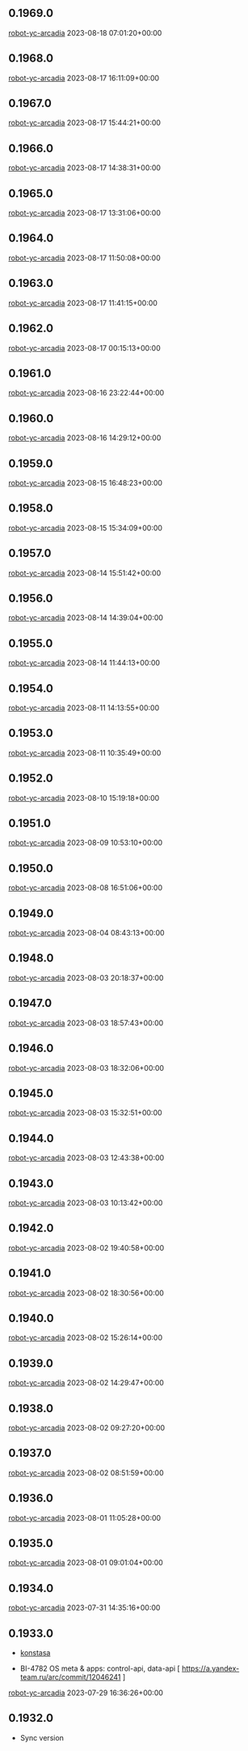 0.1969.0
--------

[robot-yc-arcadia](http://staff/robot-yc-arcadia) 2023-08-18 07:01:20+00:00

0.1968.0
--------

[robot-yc-arcadia](http://staff/robot-yc-arcadia) 2023-08-17 16:11:09+00:00

0.1967.0
--------

[robot-yc-arcadia](http://staff/robot-yc-arcadia) 2023-08-17 15:44:21+00:00

0.1966.0
--------

[robot-yc-arcadia](http://staff/robot-yc-arcadia) 2023-08-17 14:38:31+00:00

0.1965.0
--------

[robot-yc-arcadia](http://staff/robot-yc-arcadia) 2023-08-17 13:31:06+00:00

0.1964.0
--------

[robot-yc-arcadia](http://staff/robot-yc-arcadia) 2023-08-17 11:50:08+00:00

0.1963.0
--------

[robot-yc-arcadia](http://staff/robot-yc-arcadia) 2023-08-17 11:41:15+00:00

0.1962.0
--------

[robot-yc-arcadia](http://staff/robot-yc-arcadia) 2023-08-17 00:15:13+00:00

0.1961.0
--------

[robot-yc-arcadia](http://staff/robot-yc-arcadia) 2023-08-16 23:22:44+00:00

0.1960.0
--------

[robot-yc-arcadia](http://staff/robot-yc-arcadia) 2023-08-16 14:29:12+00:00

0.1959.0
--------

[robot-yc-arcadia](http://staff/robot-yc-arcadia) 2023-08-15 16:48:23+00:00

0.1958.0
--------

[robot-yc-arcadia](http://staff/robot-yc-arcadia) 2023-08-15 15:34:09+00:00

0.1957.0
--------

[robot-yc-arcadia](http://staff/robot-yc-arcadia) 2023-08-14 15:51:42+00:00

0.1956.0
--------

[robot-yc-arcadia](http://staff/robot-yc-arcadia) 2023-08-14 14:39:04+00:00

0.1955.0
--------

[robot-yc-arcadia](http://staff/robot-yc-arcadia) 2023-08-14 11:44:13+00:00

0.1954.0
--------

[robot-yc-arcadia](http://staff/robot-yc-arcadia) 2023-08-11 14:13:55+00:00

0.1953.0
--------

[robot-yc-arcadia](http://staff/robot-yc-arcadia) 2023-08-11 10:35:49+00:00

0.1952.0
--------

[robot-yc-arcadia](http://staff/robot-yc-arcadia) 2023-08-10 15:19:18+00:00

0.1951.0
--------

[robot-yc-arcadia](http://staff/robot-yc-arcadia) 2023-08-09 10:53:10+00:00

0.1950.0
--------

[robot-yc-arcadia](http://staff/robot-yc-arcadia) 2023-08-08 16:51:06+00:00

0.1949.0
--------

[robot-yc-arcadia](http://staff/robot-yc-arcadia) 2023-08-04 08:43:13+00:00

0.1948.0
--------

[robot-yc-arcadia](http://staff/robot-yc-arcadia) 2023-08-03 20:18:37+00:00

0.1947.0
--------

[robot-yc-arcadia](http://staff/robot-yc-arcadia) 2023-08-03 18:57:43+00:00

0.1946.0
--------

[robot-yc-arcadia](http://staff/robot-yc-arcadia) 2023-08-03 18:32:06+00:00

0.1945.0
--------

[robot-yc-arcadia](http://staff/robot-yc-arcadia) 2023-08-03 15:32:51+00:00

0.1944.0
--------

[robot-yc-arcadia](http://staff/robot-yc-arcadia) 2023-08-03 12:43:38+00:00

0.1943.0
--------

[robot-yc-arcadia](http://staff/robot-yc-arcadia) 2023-08-03 10:13:42+00:00

0.1942.0
--------

[robot-yc-arcadia](http://staff/robot-yc-arcadia) 2023-08-02 19:40:58+00:00

0.1941.0
--------

[robot-yc-arcadia](http://staff/robot-yc-arcadia) 2023-08-02 18:30:56+00:00

0.1940.0
--------

[robot-yc-arcadia](http://staff/robot-yc-arcadia) 2023-08-02 15:26:14+00:00

0.1939.0
--------

[robot-yc-arcadia](http://staff/robot-yc-arcadia) 2023-08-02 14:29:47+00:00

0.1938.0
--------

[robot-yc-arcadia](http://staff/robot-yc-arcadia) 2023-08-02 09:27:20+00:00

0.1937.0
--------

[robot-yc-arcadia](http://staff/robot-yc-arcadia) 2023-08-02 08:51:59+00:00

0.1936.0
--------

[robot-yc-arcadia](http://staff/robot-yc-arcadia) 2023-08-01 11:05:28+00:00

0.1935.0
--------

[robot-yc-arcadia](http://staff/robot-yc-arcadia) 2023-08-01 09:01:04+00:00

0.1934.0
--------

[robot-yc-arcadia](http://staff/robot-yc-arcadia) 2023-07-31 14:35:16+00:00

0.1933.0
--------

* [konstasa](http://staff/konstasa)

 * BI-4782 OS meta & apps: control-api, data-api  [ https://a.yandex-team.ru/arc/commit/12046241 ]

[robot-yc-arcadia](http://staff/robot-yc-arcadia) 2023-07-29 16:36:26+00:00

0.1932.0
--------

* Sync version
